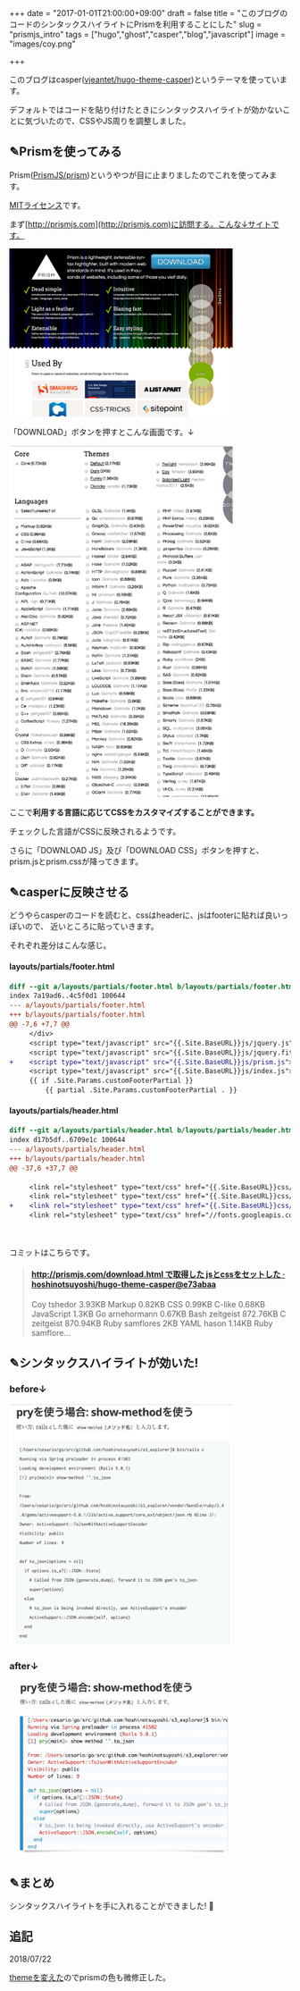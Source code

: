 +++
date = "2017-01-01T21:00:00+09:00"
draft = false
title = "このブログのコードのシンタックスハイライトにPrismを利用することにした"
slug = "prismjs_intro"
tags = ["hugo","ghost","casper","blog","javascript"]
image = "images/coy.png"

+++

このブログはcasper([vjeantet/hugo-theme-casper](https://github.com/vjeantet/hugo-theme-casper))というテーマを使っています。

デフォルトではコードを貼り付けたときにシンタックスハイライトが効かないことに気づいたので、CSSやJS周りを調整しました。

<!--more-->

## ✎Prismを使ってみる

Prism([PrismJS/prism](https://github.com/PrismJS/prism))というやつが目に止まりましたのでこれを使ってみます。

[MITライセンス](https://github.com/PrismJS/prism/blob/v1.6.0/LICENSE)です。

まず[http://prismjs.com](http://prismjs.com)に訪問する。こんな↓サイトです。

<img alt="prism" src="/images/prismjs.png" width=400 >

「DOWNLOAD」ボタンを押すとこんな画面です。↓

<img alt="prism_choose" src="/images/prismjs_choose.png" width=400 >

ここで**利用する言語に応じてCSSをカスタマイズすることができます。**

チェックした言語がCSSに反映されるようです。

さらに「DOWNLOAD JS」及び「DOWNLOAD CSS」ボタンを押すと、prism.jsとprism.cssが降ってきます。

## ✎casperに反映させる

どうやらcasperのコードを読むと、cssはheaderに、jsはfooterに貼れば良いっぽいので、
近いところに貼っていきます。

それぞれ差分はこんな感じ。

#### layouts/partials/footer.html

```diff
diff --git a/layouts/partials/footer.html b/layouts/partials/footer.html
index 7a19ad6..4c5f0d1 100644
--- a/layouts/partials/footer.html
+++ b/layouts/partials/footer.html
@@ -7,6 +7,7 @@
     </div>
     <script type="text/javascript" src="{{.Site.BaseURL}}js/jquery.js"></script>
     <script type="text/javascript" src="{{.Site.BaseURL}}js/jquery.fitvids.js"></script>
+    <script type="text/javascript" src="{{.Site.BaseURL}}js/prism.js"></script>
     <script type="text/javascript" src="{{.Site.BaseURL}}js/index.js"></script>
     {{ if .Site.Params.customFooterPartial }}
         {{ partial .Site.Params.customFooterPartial . }}
```

#### layouts/partials/header.html

```diff
diff --git a/layouts/partials/header.html b/layouts/partials/header.html
index d17b5df..6709e1c 100644
--- a/layouts/partials/header.html
+++ b/layouts/partials/header.html
@@ -37,6 +37,7 @@
 
     <link rel="stylesheet" type="text/css" href="{{.Site.BaseURL}}css/screen.css" />
     <link rel="stylesheet" type="text/css" href="{{.Site.BaseURL}}css/nav.css" />
+    <link rel="stylesheet" type="text/css" href="{{.Site.BaseURL}}css/prism.css" />
     <link rel="stylesheet" type="text/css" href="//fonts.googleapis.com/css?family=Merriweather:300,700,700italic,300italic|Open+Sans:700,400|Inconsolata" />
 
 
```

コミットはこちらです。

<blockquote class="embedly-card" data-card-key="6f257114b6df4413a3f5872a7e143278" data-card-type="article"><h4><a href="https://github.com/hoshinotsuyoshi/hugo-theme-casper/commit/e73abaa1dd93313836bc9e07bd68ce21bfd8c420">http://prismjs.com/download.html で取得した jsとcssをセットした · hoshinotsuyoshi/hugo-theme-casper@e73abaa</a></h4><p>Coy tshedor 3.93KB Markup 0.82KB CSS 0.99KB C-like 0.68KB JavaScript 1.3KB Go arnehormann 0.67KB Bash zeitgeist 872.76KB C zeitgeist 870.94KB Ruby samflores 2KB YAML hason 1.14KB Ruby samflore...</p></blockquote>
<script async src="//cdn.embedly.com/widgets/platform.js" charset="UTF-8"></script>

## ✎シンタックスハイライトが効いた!


### before↓

<img alt="before" src="/images/highlight_before.png" width=400 >

### after↓

<img alt="after" src="/images/highlight_after.png" width=400 >


## ✎まとめ

シンタックスハイライトを手に入れることができました! 🎉
<script type="text/javascript" src="/js/prism.js" async></script>

## 追記

2018/07/22

[themeを変えた](/post/change_blog_theme_casper/)のでprismの色も微修正した。

